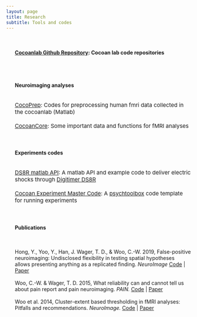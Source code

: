 ```yaml
---
layout: page
title: Research
subtitle: Tools and codes
---
```


<ul>
<br>
<h4><a href="https://github.com/cocoanlab">Cocoanlab Github Repository</a>: Cocoan lab code repositories</h4>
<br>

<br>
<h4>Neuroimaging analyses</h4>
<br>
<span style="font-size: 15px !important;">
<a href="https://github.com/cocoanlab/humanfmri_preproc_bids">CocoPrep</a>: 
Codes for preprocessing human fmri data collected in the cocoanlab (Matlab)<br>
<br>
<a href="https://github.com/cocoanlab/cocoanCORE">CocoanCore</a>: Some important data and functions for fMRI analyses<br>
<br></span>
<br>
<h4>Experiments codes</h4>
<br>

<span style="font-size: 15px !important;">
<a href="https://github.com/cocoanlab/DS8R_matlab">DS8R matlab API</a>: A matlab API and example code to deliver electric shocks through <a href="https://digitimer.com/products/human-neurophysiology/peripheral-stimulators-2/ds8/">Digitimer DS8R</a>
<br>
<br>
<a href="https://github.com/cocoanlab/cocoan_experiment_master">Cocoan Experiment Master Code</a>: A <a href="http://psychtoolbox.org/">psychtoolbox</a> code template for running experiments<br><br></span>  

<br>
<h4>Publications</h4>
<br>

Hong, Y., Yoo, Y., Han, J. Wager, T. D., & Woo, C.-W. 2019, False-positive neuroimaging: Undisclosed flexibility in testing spatial hypotheses allows presenting anything as a replicated finding. <i>NeuroImage</i> <a href="https://github.com/cocoanlab/falsepositiveneuroimaging">Code</a> | <a href="https://doi.org/10.1016/j.neuroimage.2019.03.070">Paper</a><br>
<br>
Woo, C.-W. & Wager, T. D. 2015, What reliability can and cannot tell us about pain report and 
pain neuroimaging. <i>PAIN.</i> <a href="https://github.com/wanirepo/Woo_TRR_commentary_PAIN">Code</a> | <a href="/pdfs/Woo_2015_PAIN_TRR.pdf">Paper</a><br>
<br>
Woo et al. 2014, Cluster-extent based thresholding in fMRI analyses: Pitfalls and recommendations. <i>NeuroImage.</i> <a href="https://github.com/wanirepo/Woo_2014_Neuroimage">Code</a> | <a href="/pdfs/Woo_2014_Neuroimage.pdf">Paper</a><br>
<br></span>  
</ul>